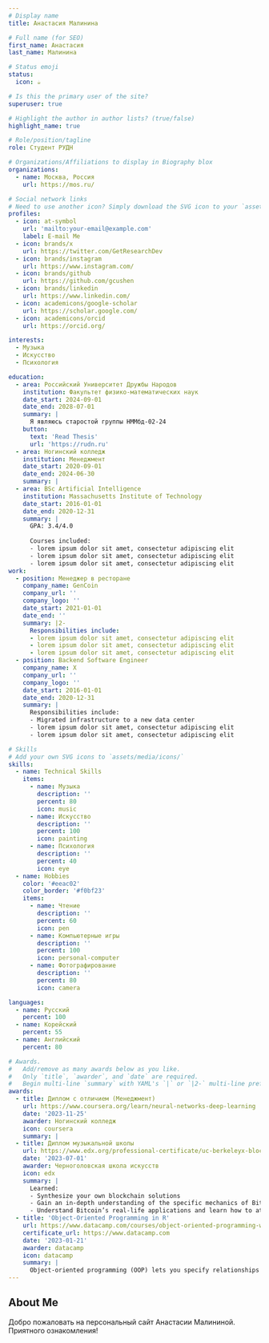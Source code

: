 ```yaml
---
# Display name
title: Анастасия Малинина

# Full name (for SEO)
first_name: Анастасия
last_name: Малинина

# Status emoji
status:
  icon: ☕️

# Is this the primary user of the site?
superuser: true

# Highlight the author in author lists? (true/false)
highlight_name: true

# Role/position/tagline
role: Студент РУДН

# Organizations/Affiliations to display in Biography blox
organizations:
  - name: Москва, Россия
    url: https://mos.ru/

# Social network links
# Need to use another icon? Simply download the SVG icon to your `assets/media/icons/` folder.
profiles:
  - icon: at-symbol
    url: 'mailto:your-email@example.com'
    label: E-mail Me
  - icon: brands/x
    url: https://twitter.com/GetResearchDev
  - icon: brands/instagram
    url: https://www.instagram.com/
  - icon: brands/github
    url: https://github.com/gcushen
  - icon: brands/linkedin
    url: https://www.linkedin.com/
  - icon: academicons/google-scholar
    url: https://scholar.google.com/
  - icon: academicons/orcid
    url: https://orcid.org/

interests:
  - Музыка
  - Искусство
  - Психология

education:
  - area: Российский Университет Дружбы Народов
    institution: Факультет физико-математических наук
    date_start: 2024-09-01
    date_end: 2028-07-01
    summary: |
      Я являюсь старостой группы НММбд-02-24
    button:
      text: 'Read Thesis'
      url: 'https://rudn.ru'
  - area: Ногинский колледж
    institution: Менеджмент
    date_start: 2020-09-01
    date_end: 2024-06-30
    summary: |
  - area: BSc Artificial Intelligence
    institution: Massachusetts Institute of Technology
    date_start: 2016-01-01
    date_end: 2020-12-31
    summary: |
      GPA: 3.4/4.0
      
      Courses included:
      - lorem ipsum dolor sit amet, consectetur adipiscing elit
      - lorem ipsum dolor sit amet, consectetur adipiscing elit
      - lorem ipsum dolor sit amet, consectetur adipiscing elit
work:
  - position: Менеджер в ресторане
    company_name: GenCoin
    company_url: ''
    company_logo: ''
    date_start: 2021-01-01
    date_end: ''
    summary: |2-
      Responsibilities include:
      - lorem ipsum dolor sit amet, consectetur adipiscing elit
      - lorem ipsum dolor sit amet, consectetur adipiscing elit
      - lorem ipsum dolor sit amet, consectetur adipiscing elit
  - position: Backend Software Engineer
    company_name: X
    company_url: ''
    company_logo: ''
    date_start: 2016-01-01
    date_end: 2020-12-31
    summary: |
      Responsibilities include:
      - Migrated infrastructure to a new data center
      - lorem ipsum dolor sit amet, consectetur adipiscing elit
      - lorem ipsum dolor sit amet, consectetur adipiscing elit

# Skills
# Add your own SVG icons to `assets/media/icons/`
skills:
  - name: Technical Skills
    items:
      - name: Музыка
        description: ''
        percent: 80
        icon: music
      - name: Искусство
        description: ''
        percent: 100
        icon: painting
      - name: Психология
        description: ''
        percent: 40
        icon: eye
  - name: Hobbies
    color: '#eeac02'
    color_border: '#f0bf23'
    items:
      - name: Чтение
        description: ''
        percent: 60
        icon: pen
      - name: Компьютерные игры
        description: ''
        percent: 100
        icon: personal-computer
      - name: Фотографирование
        description: ''
        percent: 80
        icon: camera

languages:
  - name: Русский
    percent: 100
  - name: Корейский
    percent: 55
  - name: Английский
    percent: 80

# Awards.
#   Add/remove as many awards below as you like.
#   Only `title`, `awarder`, and `date` are required.
#   Begin multi-line `summary` with YAML's `|` or `|2-` multi-line prefix and indent 2 spaces below.
awards:
  - title: Диплом с отличием (Менеджмент)
    url: https://www.coursera.org/learn/neural-networks-deep-learning
    date: '2023-11-25'
    awarder: Ногинский колледж
    icon: coursera
    summary: |
  - title: Диплом музыкальной школы
    url: https://www.edx.org/professional-certificate/uc-berkeleyx-blockchain-fundamentals
    date: '2023-07-01'
    awarder: Черноголовская школа искусств
    icon: edx
    summary: |
      Learned:
      - Synthesize your own blockchain solutions
      - Gain an in-depth understanding of the specific mechanics of Bitcoin
      - Understand Bitcoin’s real-life applications and learn how to attack and destroy Bitcoin, Ethereum, smart contracts and Dapps, and alternatives to Bitcoin’s Proof-of-Work consensus algorithm
  - title: 'Object-Oriented Programming in R'
    url: https://www.datacamp.com/courses/object-oriented-programming-with-s3-and-r6-in-r
    certificate_url: https://www.datacamp.com
    date: '2023-01-21'
    awarder: datacamp
    icon: datacamp
    summary: |
      Object-oriented programming (OOP) lets you specify relationships between functions and the objects that they can act on, helping you manage complexity in your code. This is an intermediate level course, providing an introduction to OOP, using the S3 and R6 systems. S3 is a great day-to-day R programming tool that simplifies some of the functions that you write. R6 is especially useful for industry-specific analyses, working with web APIs, and building GUIs.
---
```


## About Me

Добро пожаловать на персональный сайт Анастасии Малининой. Приятного ознакомления! 
